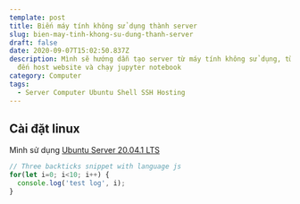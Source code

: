 ```yaml
---
template: post
title: Biến máy tính không sử dụng thành server
slug: bien-may-tinh-khong-su-dung-thanh-server
draft: false
date: 2020-09-07T15:02:50.837Z
description: Mình sẽ hướng dẫn tạo server từ máy tính không sử dụng, từ ssh cho
  đến host website và chạy jupyter notebook
category: Computer
tags:
  - Server Computer Ubuntu Shell SSH Hosting
---
```

## Cài đặt linux

Mình sử dụng [Ubuntu Server 20.04.1 LTS](https://ubuntu.com/download/server) 

```javascript
// Three backticks snippet with language js
for(let i=0; i<10; i++) {
  console.log('test log', i);
}
```